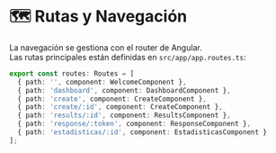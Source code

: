 # 🗺️ Rutas y Navegación

La navegación se gestiona con el router de Angular.  
Las rutas principales están definidas en `src/app/app.routes.ts`:

```typescript
export const routes: Routes = [
  { path: '', component: WelcomeComponent },
  { path: 'dashboard', component: DashboardComponent },
  { path: 'create', component: CreateComponent },
  { path: 'create/:id', component: CreateComponent },
  { path: 'results/:id', component: ResultsComponent },
  { path: 'response/:token', component: ResponseComponent },
  { path: 'estadisticas/:id', component: EstadisticasComponent }
];
